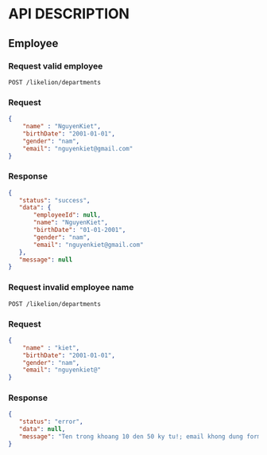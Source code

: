 # API DESCRIPTION

## Employee

### Request valid employee
`POST /likelion/departments`
### Request
```json
{
    "name" : "NguyenKiet",
    "birthDate": "2001-01-01",
    "gender": "nam",    
    "email": "nguyenkiet@gmail.com"
}
```
### Response
 ```json
{
    "status": "success",
    "data": {
        "employeeId": null,
        "name": "NguyenKiet",
        "birthDate": "01-01-2001",
        "gender": "nam",
        "email": "nguyenkiet@gmail.com"
    },
    "message": null
}
```


### Request invalid employee name
`POST /likelion/departments`
### Request
```json
{
    "name" : "kiet",
    "birthDate": "2001-01-01",
    "gender": "nam",    
    "email": "nguyenkiet@"
}
```
### Response
 ```json
{
    "status": "error",
    "data": null,
    "message": "Ten trong khoang 10 den 50 ky tu!; email khong dung format; "
}
```




